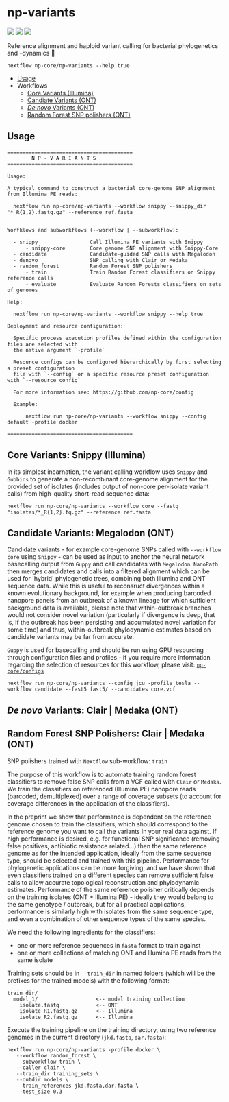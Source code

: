 # np-variants

![](https://img.shields.io/badge/lang-nextflow-41ab5d.svg)
![](https://img.shields.io/badge/version-0.1.0-addd8e.svg)
![](https://img.shields.io/badge/biorxiv-v0-f7fcb9.svg)

Reference alignment and haploid variant calling for bacterial phylogenetics and -dynamics :orangutan:

```
nextflow np-core/np-variants --help true
```

- [Usage](#usage)
- Workflows
   - [Core Variants (Illumina)](#core-variants-illumina)
   - [Candiate Variants (ONT)](#candidate-variants-ont)
   - [*De novo* Variants (ONT)](#de-novo-variants-ont)
   - [Random Forest SNP polishers (ONT)](#de-novo-variants-ont)

## Usage

```
=========================================
        N P - V A R I A N T S  
=========================================

Usage:

A typical command to construct a bacterial core-genome SNP alignment from Illumina PE reads:

  nextflow run np-core/np-variants --workflow snippy --snippy_dir "*_R{1,2}.fastq.gz" --reference ref.fasta


Worfklows and subworkflows (--workflow | --subworkflow):

  - snippy                 Call Illumina PE variants with Snippy
      - snippy-core        Core genome SNP alignment with Snippy-Core
  - candidate              Candidate-guided SNP calls with Megalodon
  - denovo                 SNP calling with Clair or Medaka
  - random_forest          Random Forest SNP polishers
      - train              Train Random Forest classifiers on Snippy reference calls
      - evaluate           Evaluate Random Forests classifiers on sets of genomes

Help:

  nextflow run np-core/np-variants --workflow snippy --help true

Deployment and resource configuration:

  Specific process execution profiles defined within the configuration files are selected with
  the native argument `-profile`

  Resource configs can be configured hierarchically by first selecting a preset configuration
  file with `--config` or a specific resource preset configuration with `--resource_config`

  For more information see: https://github.com/np-core/config 

  Example:

      nextflow run np-core/np-variants --workflow snippy --config default -profile docker 

=========================================
```

## Core Variants: Snippy (Illumina)

In its simplest incarnation, the variant calling workflow uses `Snippy` and `Gubbins` to generate a non-recombinant core-genome alignment for the provided set of isolates (includes output of non-core per-isolate variant calls) from high-quality short-read sequence data:

```
nextflow run np-core/np-variants --workflow core --fastq "isolates/*_R{1,2}.fq.gz" --reference ref.fasta
```

## Candidate Variants: Megalodon (ONT)

Candidate variants - for example core-genome SNPs called with `--workflow core` using `Snippy` - can be used as input to anchor the neural network basecalling output from `Guppy` and call candidates with `Megalodon`. `NanoPath` then merges candidates and calls into a filtered alignment which can be used for 'hybrid' phylogenetic trees, combining both Illumina and ONT sequence data. While this is useful to reconsruct divergences within a known evolutionary background, for example when producing barcoded nanopore panels from an outbreak of a known lineage for which sufficient background data is available, please note that within-outbreak branches would not consider novel variation (particularly if divergence is deep, that is, if the outbreak has been persisting and accumulated novel variation for some time) and thus, within-outbreak phylodynamic estimates based on candidate variants may be far from accurate.

`Guppy` is used for basecalling and should be run using GPU resourcing through configuration files and profiles - if you require more information regarding the selection of resources for this workflow, please visit: [`np-core/configs`](https://github.com/np-core/configs)

```
nextflow run np-core/np-variants --config jcu -profile tesla --workflow candidate --fast5 fast5/ --candidates core.vcf
```

## *De novo* Variants: Clair | Medaka (ONT)

## Random Forest SNP Polishers: Clair | Medaka (ONT)

SNP polishers trained with `Nextflow` sub-workflow: `train` 

The purpose of this workflow is to automate training random forest classifiers to remove false SNP calls from a VCF called with `Clair` or `Medaka`. We train the classifiers on referenced (Illumina PE) nanopore reads (barcoded, demultiplexed) over a range of coverage subsets (to account for coverage differences in the application of the classifiers).

In the preprint we show that performance is dependent on the reference genome chosen to train the classifiers, which should correspond to the reference genome you want to call the variants in your real data against. If high performance is desired, e.g. for functional SNP significance (removing false positives, antibiotic resistance related...) then the same reference genome as for the intended application, ideally from the same sequence type, should be selected and trained with this pipeline. Performance for phylogenetic applications can be more forgiving, and we have shown that even classifiers trained on a different species can remove sufficient false calls to allow accurate topological reconstruction and phylodynamic estimates. Performance of the same reference polisher critically depends on the training isolates (ONT + Illumina PE) - ideally they would belong to the same genotype / outbreak, but for all practical applications, performance is similarly high with isolates from the same sequence type, and even a combination of other sequence types of the same species.

We need the following ingredients for the classifiers:

* one or more reference sequences in `fasta` format to train against
* one or more collections of matching  ONT and Illumina PE reads from the same isolate

Training sets should be in `--train_dir` in named folders (which will be the prefixes for the trained models) with the following format:

```
train_dir/
  model_1/                   <-- model training collection
    isolate.fastq            <-- ONT
    isolate_R1.fastq.gz      <-- Illumina
    isolate_R2.fastq.gz      <-- Illumina
```

Execute the training pipeline on the training directory, using two reference genomes in the current directory (`jkd.fasta`, `dar.fasta`):

```
nextflow run np-core/np-variants -profile docker \
   --workflow random_forest \
   --subworkflow train \
   --caller clair \
   --train_dir training_sets \ 
   --outdir models \
   --train_references jkd.fasta,dar.fasta \
   --test_size 0.3
```
